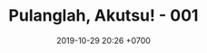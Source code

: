 ---
layout: post
title: "Pulanglah, Akutsu! - 001"
description: "Pulanglah, Akutsu!"
excerpt: "Pulanglah, Akutsu!"
date: 2019-10-29 20:26 +0700
release: akutsusan
chapter_pic: ['https://s0.mangadex.org/data/6104fb8185ec22cf538bf4a5c770b3af/C1.png', 'https://s0.mangadex.org/data/6104fb8185ec22cf538bf4a5c770b3af/C2.png', 'https://s0.mangadex.org/data/6104fb8185ec22cf538bf4a5c770b3af/C3.png', 'https://s0.mangadex.org/data/6104fb8185ec22cf538bf4a5c770b3af/C4.png', 'https://s0.mangadex.org/data/6104fb8185ec22cf538bf4a5c770b3af/C5.png', 'https://s0.mangadex.org/data/6104fb8185ec22cf538bf4a5c770b3af/C6.png']
---